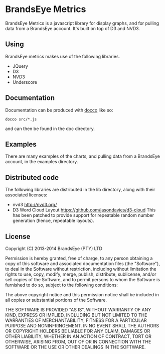# BrandsEye Metrics

BrandsEye Metrics is a javascript library for display graphs, and for pulling data from
a BrandsEye account. It's built on top of D3 and NVD3. 

## Using

BrandsEye metrics makes use of the following libraries.

- JQuery
- D3
- NVD3
- Underscore

## Documentation

Documentation can be produced with [docco](http://jashkenas.github.io/docco/) like so:

    docco src/*.js

and can then be found in the doc directory. 

## Examples

There are many examples of the charts, and pulling data from a BrandsEye account, in the 
examples directory.

## Distributed code

The following libraries are distributed in the lib directory, along with their associated licenses:

- nvd3 http://nvd3.org/
- D3 Word Cloud Layout https://github.com/jasondavies/d3-cloud This has been patched to provide
  support for repeatable random number generation (hence, repeatable layouts).

## License

Copyright (C) 2013-2014 BrandsEye (PTY) LTD

Permission is hereby granted, free of charge, to any person obtaining a copy of this
software and associated documentation files (the "Software"), to deal in the Software
without restriction, including without limitation the rights to use, copy, modify,
merge, publish, distribute, sublicense, and/or sell copies of the Software, and to
permit persons to whom the Software is furnished to do so, subject to the following
conditions:

The above copyright notice and this permission notice shall be included in all
copies or substantial portions of the Software.

THE SOFTWARE IS PROVIDED "AS IS", WITHOUT WARRANTY OF ANY KIND, EXPRESS OR IMPLIED,
INCLUDING BUT NOT LIMITED TO THE WARRANTIES OF MERCHANTABILITY, FITNESS FOR A
PARTICULAR PURPOSE AND NONINFRINGEMENT. IN NO EVENT SHALL THE AUTHORS OR COPYRIGHT
HOLDERS BE LIABLE FOR ANY CLAIM, DAMAGES OR OTHER LIABILITY, WHETHER IN AN ACTION OF
CONTRACT, TORT OR OTHERWISE, ARISING FROM, OUT OF OR IN CONNECTION WITH THE SOFTWARE
OR THE USE OR OTHER DEALINGS IN THE SOFTWARE.
